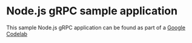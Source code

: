# Node.js gRPC sample application


This sample Node.js gRPC application can be found as part of a [Google Codelab](https://codelabs.developers.google.com/codelabs/cloud-grpc/index.html?index=..%2F..%2Findex)
